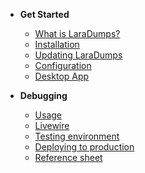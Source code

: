 - **Get Started**
  - [What is LaraDumps?](get-started/what-is-laradumps.md "What is LaraDumps?")
  - [Installation](get-started/installation.md "Installation")
  - [Updating LaraDumps](get-started/updating-laradumps.md "Updating LaraDumps")
  - [Configuration](get-started/configuration.md "Configuration")
  - [Desktop App](get-started/desktop-app.md "Desktop App")

- **Debugging**
  - [Usage](debug/usage.md "Usage")
  - [Livewire](debug/livewire.md "Livewire")
  - [Testing environment](debug/testing-environment.md "Testing environment")
  - [Deploying to production](debug/deploying-to-production.md "Deploying to production")
  - [Reference sheet](debug/reference-sheet.md "Reference sheet")
